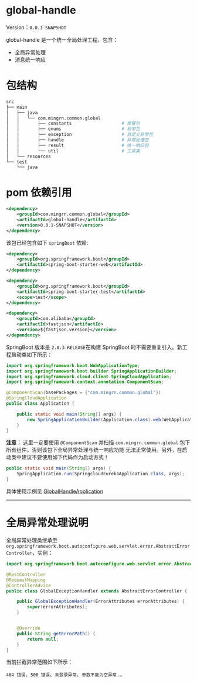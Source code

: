 # global-handle
Version：`0.0.1-SNAPSHOT`

global-handle 是一个统一全局处理工程，包含：

* 全局异常处理
* 消息统一响应

# 包结构

```bash
src
├── main
│   ├── java
│   │   └── com.mingrn.common.global
│   │       ├── constants                   # 常量包
│   │       ├── enums                       # 枚举包
│   │       ├── exception                   # 自定义异常包
│   │       ├── handle                      # 异常处理包
│   │       ├── result                      # 统一响应包
│   │       └── util                        # 工具类
│   └── resources
└── test
    └── java
```

# pom 依赖引用

```xml
<dependency>
	<groupId>com.mingrn.common.global</groupId>
	<artifactId>global-handle</artifactId>
	<version>0.0.1-SNAPSHOT</version>
</dependency>
```

该包已经包含如下 `springBoot` 依赖:

```xml
<dependency>
	<groupId>org.springframework.boot</groupId>
	<artifactId>spring-boot-starter-web</artifactId>
</dependency>

<dependency>
	<groupId>org.springframework.boot</groupId>
	<artifactId>spring-boot-starter-test</artifactId>
	<scope>test</scope>
</dependency>

<dependency>
	<groupId>com.alibaba</groupId>
	<artifactId>fastjson</artifactId>
	<version>${fastjson.version}</version>
</dependency>
```

SpringBoot 版本是 `2.0.3.RELEASE`在构建 SpringBoot 时不需要重复引入。新工程启动类如下所示：

```java
import org.springframework.boot.WebApplicationType;
import org.springframework.boot.builder.SpringApplicationBuilder;
import org.springframework.cloud.client.SpringCloudApplication;
import org.springframework.context.annotation.ComponentScan;

@ComponentScan(basePackages = {"com.mingrn.common.global"})
@SpringCloudApplication
public class Application {

	public static void main(String[] args) {
		new SpringApplicationBuilder(Application.class).web(WebApplicationType.SERVLET).run(args);
	}
}
```

**注意：** 这里一定要使用 `@ComponentScan` 并扫描 `com.mingrn.common.global` 包下所有组件。否则该包下全局异常处理与统一响应功能
无法正常使用。另外，在启动类中建议不要使用如下代码作为启动方式！

```java
public static void main(String[] args) {
	SpringApplication.run(SpringcloudEurekaApplication.class, args);
}
```

具体使用示例见 [GlobalHandleApplication](src/test/java/GlobalHandleApplication.java) 

----

# 全局异常处理说明

全局异常处理类继承至 `org.springframework.boot.autoconfigure.web.servlet.error.AbstractErrorController`，实例：

```java
import org.springframework.boot.autoconfigure.web.servlet.error.AbstractErrorController;

@RestController
@RequestMapping
@ControllerAdvice
public class GlobalExceptionHandler extends AbstractErrorController {

	public GlobalExceptionHandler(ErrorAttributes errorAttributes) {
		super(errorAttributes);
	}


	@Override
	public String getErrorPath() {
		return null;
	}
}
```

当前拦截异常范围如下所示：

`404 错误`、`500 错误`、`未登录异常`、`参数不能为空异常` ...